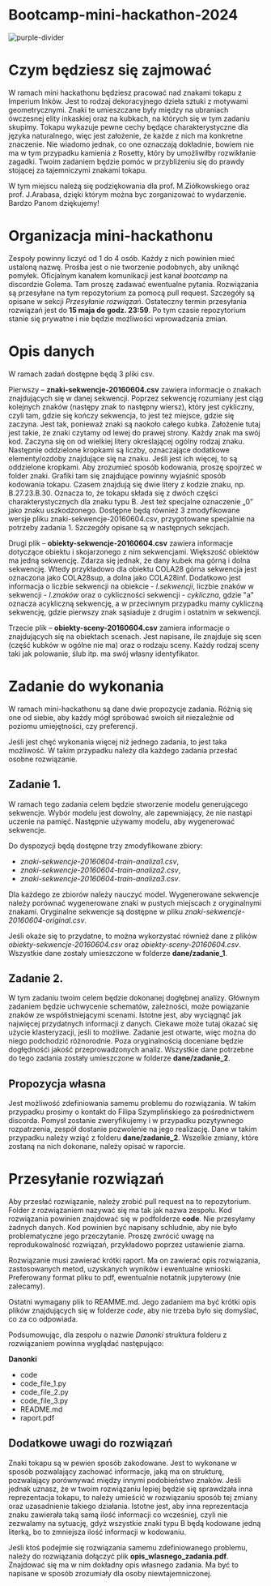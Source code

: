 # Bootcamp-mini-hackathon-2024
![purple-divider](https://user-images.githubusercontent.com/7065401/52071927-c1cd7100-2562-11e9-908a-dde91ba14e59.png)

# Czym będziesz się zajmować
W ramach mini hackathonu będziesz pracować nad znakami tokapu z Imperium Inków. Jest to rodzaj dekoracyjnego dzieła sztuki z motywami geometrycznymi. Znaki te umieszczane były między na ubraniach ówczesnej elity inkaskiej oraz na kubkach, na których się w tym zadaniu skupimy. Tokapu wykazuje pewne cechy będące charakterystyczne dla języka naturalnego, więc jest założenie, że każde z nich ma konkretne znaczenie. Nie wiadomo jednak, co one oznaczają dokładnie, bowiem nie ma w tym przypadku kamienia z Rosetty, który by umożliwiłby rozwikłanie zagadki. Twoim zadaniem będzie pomóc w przybliżeniu się do prawdy stojącej za tajemniczymi znakami tokapu.

W tym miejscu należą się podziękowania dla prof. M.Ziółkowskiego oraz prof. J.Arabasa, dzięki którym można byc zorganizować to wydarzenie. Bardzo Panom dziękujemy!

# Organizacja mini-hackathonu
Zespoły powinny liczyć od 1 do 4 osób. Każdy z nich powinien mieć ustaloną nazwę. Prośba jest o nie tworzenie podobnych, aby uniknąć pomyłek. Oficjalnym kanałem komunikacji jest kanał *bootcamp* na discordzie Golema. Tam proszę zadawać ewentualne pytania. Rozwiązania są przesyłane na tym repozytorium za pomocą pull request. Szczegóły są opisane w sekcji *Przesyłanie rozwiązań*. Ostateczny termin przesyłania rozwiązań jest do **15 maja do godz. 23:59**. Po tym czasie repozytorium stanie się prywatne i nie będzie możliwości wprowadzania zmian.

# Opis danych
W ramach zadań dostępne będą 3 pliki csv.

Pierwszy – **znaki-sekwencje-20160604.csv** zawiera informacje o znakach znajdujących się w danej sekwencji. Poprzez sekwencję rozumiany jest ciąg kolejnych znaków (następy znak to następny wiersz), który jest cykliczny, czyli tam, gdzie się kończy sekwencja, to jest też miejsce, gdzie się zaczyna. Jest tak, ponieważ znaki są naokoło całego kubka. Założenie tutaj jest takie, że znaki czytamy od lewej do prawej strony. Każdy znak ma swój kod. Zaczyna się on od wielkiej litery określającej ogólny rodzaj znaku. Następnie oddzielone kropkami są liczby, oznaczające dodatkowe elementy/ozdoby znajdujące się na znaku. Jeśli jest ich więcej, to są oddzielone kropkami. Aby zrozumieć sposób kodowania, proszę spojrzeć w folder znaki. Grafiki tam się znajdujące powinny wyjaśnić sposób kodowania tokapu. Czasem znajdują się dwie litery z kodzie znaku, np. B.27.23.B.30. Oznacza to, że tokapu składa się z dwóch części charakterystycznych dla znaku typu B. Jest też specjalne oznaczenie „0” jako znaku uszkodzonego.
Dostępne będą również 3 zmodyfikowane wersje pliku znaki-sekwencje-20160604.csv, przygotowane specjalnie na potrzeby zadania 1. Szczegóły opisane są w następnych sekcjach.

Drugi plik – **obiekty-sekwencje-20160604.csv** zawiera informacje dotyczące obiektu i skojarzonego z nim sekwencjami. Większość obiektów ma jedną sekwencję. Zdarza się jednak, że dany kubek ma górną i dolna sekwencję. Wtedy przykładowo dla obiektu COLA28 górna sekwencja jest oznaczona jako COLA28sup, a dolna jako COLA28inf. Dodatkowo jest informacja o liczbie sekwencji na obiekcie - *l.sekwencji*, liczbie znaków w sekwencji - *l.znaków* oraz o cykliczności sekwencji - *cykliczna*, gdzie "a" oznacza acykliczną sekwencję, a w przeciwnym przypadku mamy cykliczną sekwencję, gdzie pierwszy znak sąsiaduje z drugim i ostatnim w sekwencji.

Trzecie plik – **obiekty-sceny-20160604.csv** zamiera informacje o znajdujących się na obiektach scenach. Jest napisane, ile znajduje się scen (część kubków w ogólne nie ma) oraz o rodzaju sceny. Każdy rodzaj sceny taki jak polowanie, ślub itp. ma swój własny identyfikator.

# Zadanie do wykonania
W ramach mini-hackathonu są dane dwie propozycje zadania. Różnią się one od siebie, aby każdy mógł spróbować swoich sił niezależnie od poziomu umiejętności, czy preferencji.

Jeśli jest chęć wykonania więcej niż jednego zadania, to jest taka możliwość. W takim przypadku należy dla każdego zadania przesłać osobne rozwiązanie.

## Zadanie 1.
W ramach tego zadania celem będzie stworzenie modelu generującego sekwencje. Wybór modelu jest dowolny, ale zapewniający, że nie nastąpi uczenie na pamięć. Następnie używamy modelu, aby wygenerować sekwencje.

Do dyspozycji będą dostępne trzy zmodyfikowane zbiory:
* *znaki-sekwencje-20160604-train-analiza1.csv*,
* *znaki-sekwencje-20160604-train-analiza2.csv*,
* *znaki-sekwencje-20160604-train-analiza3.csv*.

Dla każdego ze zbiorów należy nauczyć model. Wygenerowane sekwencje należy porównać wygenerowane znaki w pustych miejscach z oryginalnymi znakami.
Oryginalne sekwencje są dostępne w pliku *znaki-sekwencje-20160604-original.csv*.

Jeśli okaże się to przydatne, to można wykorzystać również dane z plików *obiekty-sekwencje-20160604.csv* oraz *obiekty-sceny-20160604.csv*. Wszystkie dane zostały umieszczone w folderze **dane/zadanie_1**.

## Zadanie 2.
W tym zadaniu twoim celem będzie dokonanej dogłębnej analizy. Głównym zadaniem będzie uchwycenie schematów, zależności, może powiązanie znaków ze współistniejącymi scenami. Istotne jest, aby wyciągnąć jak najwięcej przydatnych informacji z danych. Ciekawe może tutaj okazać się użycie klasteryzacji, jeśli to możliwe. Zadanie jest otwarte, więc można do niego podchodzić różnorodnie. Poza oryginalnością doceniane będzie dogłędnośći jakość przeprowadzonych analiz. Wszystkie dane potrzebne do tego zadania zostały umieszczone w folderze **dane/zadanie_2**.

## Propozycja własna
Jest możliwość zdefiniowania samemu problemu do rozwiązania. W takim przypadku prosimy o kontakt do Filipa Szymplińskiego za pośrednictwem discorda. Pomysł zostanie zweryfikujemy i w przypadku pozytywnego rozpatrzenia, zespół dostanie pozwolenie na jego realizację. Dane w takim przypadku należy wziąć z folderu **dane/zadanie_2**. Wszelkie zmiany, które zostaną na nich dokonane, należy opisać w raporcie.

# Przesyłanie rozwiązań
Aby przesłać rozwiązanie, należy zrobić pull request na to repozytorium. Folder z rozwiązaniem nazywać się ma tak jak nazwa zespołu. Kod rozwiązania powinien znajdować się w podfolderze **code**. Nie przesyłamy żadnych danych. Kod powinien być napisany schludnie, aby nie było problematyczne jego przeczytanie. Proszę zwrócić uwagę na reprodukowalność rozwiązań, przykładowo poprzez ustawienie ziarna.

Rozwiązanie musi zawierać krótki raport. Ma on zawierać opis rozwiązania, zastosowanych metod, uzyskanych wyników i ewentualne wnioski. Preferowany format pliku to pdf, ewentualnie notatnik jupyterowy (nie zalecamy).

Ostatni wymagany plik to REAMME.md. Jego zadaniem ma być krótki opis plików znajdujących się w folderze *code*, aby nie trzeba było się domyślać, co za co odpowiada.

Podsumowując, dla zespołu o nazwie *Danonki* struktura folderu z rozwiązaniem powinna wyglądać następująco:

**Danonki**
* code
* code_file_1.py
* code_file_2.py
* code_file_3.py
* README.md
* raport.pdf

## Dodatkowe uwagi do rozwiązań
Znaki tokapu są w pewien sposób zakodowane. Jest to wykonane w sposób pozwalający zachować informacje, jaką ma on strukturę, pozwalający porównywać między innymi podobieństwo znaków. Jeśli jednak uznasz, że w twoim rozwiązaniu lepiej będzie się sprawdzała inna reprezentacja tokapu, to należy umieścić w rozwiązaniu sposób tej zmiany oraz uzasadnienie takiego działania. Istotne jest, aby inna reprezentacja znaku zawierała taką samą ilość informacji co wcześniej, czyli nie zezwalamy na sytuację, gdyż wszystkie znaki typu B będą kodowane jedną literką, bo to zmniejsza ilość informacji w kodowaniu.

Jeśli ktoś podejmie się rozwiązania samemu zdefiniowanego problemu, należy do rozwiązania dołączyć plik **opis_wlasnego_zadania.pdf**. Znajdować się ma w nim dokładny opis własnego zadania. Ma być to napisane w sposób zrozumiały dla osoby niewtajemniczonej.